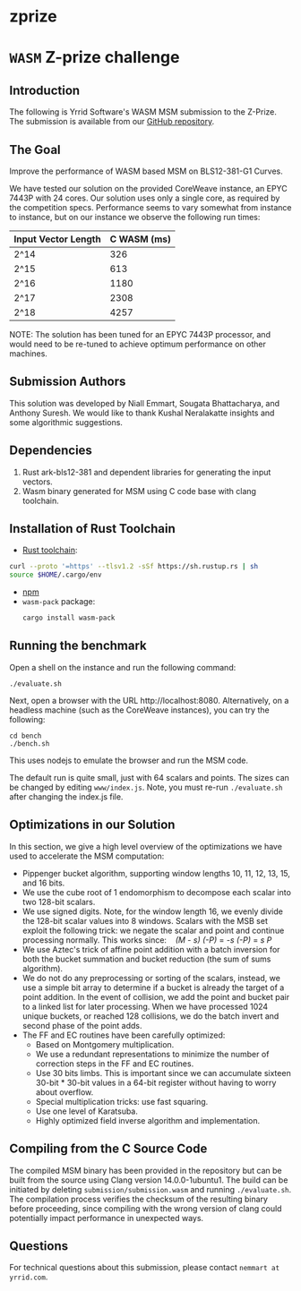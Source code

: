 # zprize

# `WASM` Z-prize challenge

## Introduction

The following is Yrrid Software's WASM MSM submission to the Z-Prize.  The submission is available from our
[GitHub repository](https://github.com/yrrid/submission-wasm-msm).

## The Goal

Improve the performance of WASM based MSM on BLS12-381-G1 Curves.

We have tested our solution on the provided CoreWeave instance, an EPYC 7443P with 24 cores.  Our solution
uses only a single core, as required by the competition specs.  Performance seems to vary somewhat from instance 
to instance, but on our instance we observe the following run times:

|Input Vector Length | C WASM (ms) | 
| --- | --- |
| 2^14 | 326 |
| 2^15 | 613 |
| 2^16 | 1180 | 
| 2^17 | 2308 | 
| 2^18 | 4257 | 

NOTE: The solution has been tuned for an EPYC 7443P processor, and would need to be re-tuned to achieve optimum 
performance on other machines.

## Submission Authors

This solution was developed by Niall Emmart, Sougata Bhattacharya, and Anthony Suresh.  We would like to
thank Kushal Neralakatte insights and some algorithmic suggestions.

## Dependencies

1. Rust ark-bls12-381 and dependent libraries for generating the input vectors.
2. Wasm binary generated for MSM using C code base with clang toolchain.

## Installation of Rust Toolchain
* [Rust toolchain](https://www.rust-lang.org/tools/install):
```bash
curl --proto '=https' --tlsv1.2 -sSf https://sh.rustup.rs | sh
source $HOME/.cargo/env
```
* [npm](https://www.npmjs.com/get-npm)
* `wasm-pack` package:
    ```bash
    cargo install wasm-pack
    ```

## Running the benchmark

Open a shell on the instance and run the following command:

```
./evaluate.sh
```

Next, open a browser with the URL http://localhost:8080.  Alternatively, on a headless machine (such as the
CoreWeave instances), you can try the following:

```
cd bench
./bench.sh
```

This uses nodejs to emulate the browser and run the MSM code.  

The default run is quite small, just with 64 scalars and points.  The sizes can be changed by editing `www/index.js`.
Note, you must re-run `./evaluate.sh` after changing the index.js file.

## Optimizations in our Solution

In this section, we give a high level overview of the optimizations we have used to accelerate the MSM computation:

-  Pippenger bucket algorithm, supporting window lengths 10, 11, 12, 13, 15, and 16 bits.
-  We use the cube root of 1 endomorphism to decompose each scalar into two 128-bit scalars.
-  We use signed digits.  Note, for the window length 16, we evenly divide the 128-bit scalar
   values into 8 windows.  Scalars with the MSB set exploit the following trick: we negate the
   scalar and point and continue processing normally.  This works since:
    &nbsp;&nbsp; *(M - s) (-P)* = *-s (-P)* = *s P*
-  We use Aztec's trick of affine point addition with a batch inversion for both the bucket
   summation and bucket reduction (the sum of sums algorithm).
-  We do not do any preprocessing or sorting of the scalars, instead, we use a simple bit
   array to determine if a bucket is already the target of a point addition.  In the event of 
   collision, we add the point and bucket pair to a linked list for later processing.  When we 
   have processed 1024 unique buckets, or reached 128 collisions, we do the batch invert and 
   second phase of the point adds.   
-  The FF and EC routines have been carefully optimized:
   - Based on Montgomery multiplication.
   - We use a redundant representations to minimize the number of correction steps in
     the FF and EC routines.   
   - Use 30 bits limbs.  This is important since we can accumulate sixteen 30-bit * 30-bit 
     values in a 64-bit register without having to worry about overflow.
   - Special multiplication tricks:  use fast squaring.
   - Use one level of Karatsuba.
   - Highly optimized field inverse algorithm and implementation.

## Compiling from the C Source Code

The compiled MSM binary has been provided in the repository but can be built from the source using Clang version 14.0.0-1ubuntu1.
The build can be initiated by deleting `submission/submission.wasm` and running `./evaluate.sh`.   The compilation process verifies
the checksum of the resulting binary before proceeding, since compiling with the wrong version of clang could potentially impact
performance in unexpected ways.

## Questions

For technical questions about this submission, please contact `nemmart at yrrid.com`.